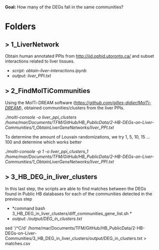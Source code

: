 **Goal:** How many of the DEGs fall in the same communities?


# Folders

## > 1_LiverNetwork
Obtain human annotated PPIs from http://iid.ophid.utoronto.ca/ and subset interactions related to liver tissues.

* *script: obtain-liver-interactions.ipynb*
* *output: liver_PPI.txt*

## > 2_FindMolTiCommunities
Using the MolTi-DREAM software (*https://github.com/gilles-didier/MolTi-DREAM*), obtained communities/clusters from the liver PPIs.


*./molti-console -o liver_ppi_clusters /home/mar/Documents/TFM/GitHub/HB_PublicData/2-HB-DEGs-on-Liver-Communities/1_ObtainLiverGeneNetworks/liver_PPI.txt*

To determine the amount of Louvain randomizations, we try 1, 5, 10, 15 ... 100 and determine which works better

*./molti-console -p 1 -o liver_ppi_clusters_1 /home/mar/Documents/TFM/GitHub/HB_PublicData/2-HB-DEGs-on-Liver-Communities/1_ObtainLiverGeneNetworks/liver_PPI.txt*

## > 3_HB_DEG_in_liver_clusters
In this last step, the scripts are able to find matches between the DEGs found in Public HB databases for each of the communities detected in the previous step

* *command bash 3_HB_DEG_in_liver_clusters/diff_communities_gene_list.sh *
* *output: /output/DEG_in_clusters.txt*

sed '/^C/d' /home/mar/Documents/TFM/GitHub/HB_PublicData/2-HB-DEGs-on-Liver-Communities/3_HB_DEG_in_liver_clusters/output/DEG_in_clusters.txt > matches.csv
